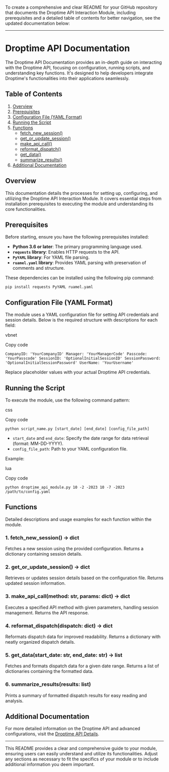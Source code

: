 To create a comprehensive and clear README for your GitHub repository that documents the Droptime API Interaction Module, including prerequisites and a detailed table of contents for better navigation, see the updated documentation below:

* * *

Droptime API Documentation
==========================

The Droptime API Documentation provides an in-depth guide on interacting with the Droptime API, focusing on configuration, running scripts, and understanding key functions. It's designed to help developers integrate Droptime's functionalities into their applications seamlessly.

Table of Contents
-----------------

1.  [Overview](#overview)
2.  [Prerequisites](#prerequisites)
3.  [Configuration File (YAML Format)](#configuration-file-yaml-format)
4.  [Running the Script](#running-the-script)
5.  [Functions](#functions)
    *   [fetch\_new\_session()](#1-fetch_new_session)
    *   [get\_or\_update\_session()](#2-get_or_update_session)
    *   [make\_api\_call()](#3-make_api_call)
    *   [reformat\_dispatch()](#4-reformat_dispatch)
    *   [get\_data()](#5-get_data)
    *   [summarize\_results()](#6-summarize_results)
6.  [Additional Documentation](#additional-documentation)

Overview
--------

This documentation details the processes for setting up, configuring, and utilizing the Droptime API Interaction Module. It covers essential steps from installation prerequisites to executing the module and understanding its core functionalities.

Prerequisites
-------------

Before starting, ensure you have the following prerequisites installed:

*   **Python 3.6 or later**: The primary programming language used.
*   **`requests` library**: Enables HTTP requests to the API.
*   **`PyYAML` library**: For YAML file parsing.
*   **`ruamel.yaml` library**: Provides YAML parsing with preservation of comments and structure.

These dependencies can be installed using the following pip command:

`pip install requests PyYAML ruamel.yaml`

Configuration File (YAML Format)
--------------------------------

The module uses a YAML configuration file for setting API credentials and session details. Below is the required structure with descriptions for each field:

vbnet

Copy code

`CompanyID: 'YourCompanyID' Manager: 'YourManagerCode' Passcode: 'YourPasscode' SessionID: 'OptionalInitialSessionID' SessionPassword: 'OptionalInitialSessionPassword' UserName: 'YourUsername'`

Replace placeholder values with your actual Droptime API credentials.

Running the Script
------------------

To execute the module, use the following command pattern:

css

Copy code

`python script_name.py [start_date] [end_date] [config_file_path]`

*   `start_date` and `end_date`: Specify the date range for data retrieval (format: MM-DD-YYYY).
*   `config_file_path`: Path to your YAML configuration file.

Example:

lua

Copy code

`python droptime_api_module.py 10 -2 -2023 10 -7 -2023 /path/to/config.yaml`

Functions
---------

Detailed descriptions and usage examples for each function within the module.

### 1\. fetch\_new\_session() -> dict

Fetches a new session using the provided configuration. Returns a dictionary containing session details.

### 2\. get\_or\_update\_session() -> dict

Retrieves or updates session details based on the configuration file. Returns updated session information.

### 3\. make\_api\_call(method: str, params: dict) -> dict

Executes a specified API method with given parameters, handling session management. Returns the API response.

### 4\. reformat\_dispatch(dispatch: dict) -> dict

Reformats dispatch data for improved readability. Returns a dictionary with neatly organized dispatch details.

### 5\. get\_data(start\_date: str, end\_date: str) -> list

Fetches and formats dispatch data for a given date range. Returns a list of dictionaries containing the formatted data.

### 6\. summarize\_results(results: list)

Prints a summary of formatted dispatch results for easy reading and analysis.

Additional Documentation
------------------------

For more detailed information on the Droptime API and advanced configurations, visit the [Droptime API Details](https://droptime.net/api/detail.php?token=eWFtbC9NaXNjL2ltcG9ydFZpZXdwb2ludEl0ZW1zLnlhbWw=).

* * *

This README provides a clear and comprehensive guide to your module, ensuring users can easily understand and utilize its functionalities. Adjust any sections as necessary to fit the specifics of your module or to include additional information you deem important.
